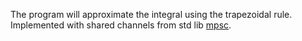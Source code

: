 The program will approximate the integral using the trapezoidal rule. Implemented with shared channels from std lib [mpsc](https://doc.rust-lang.org/std/sync/mpsc/index.html).
